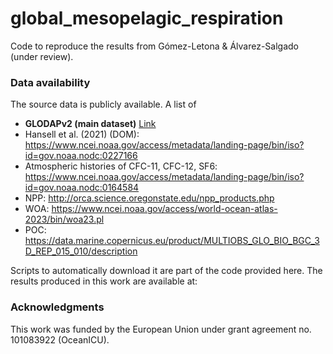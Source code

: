 # global_mesopelagic_respiration
Code to reproduce the results from Gómez-Letona &amp; Álvarez-Salgado (under review).

### Data availability
The source data is publicly available. A list of
-  **GLODAPv2 (main dataset)** [Link](https://glodap.info/index.php/merged-and-adjusted-data-product-v2-2023/)
-  Hansell et al. (2021) (DOM): https://www.ncei.noaa.gov/access/metadata/landing-page/bin/iso?id=gov.noaa.nodc:0227166
-  Atmospheric histories of CFC-11, CFC-12, SF6: https://www.ncei.noaa.gov/access/metadata/landing-page/bin/iso?id=gov.noaa.nodc:0164584
-  NPP: http://orca.science.oregonstate.edu/npp_products.php
-  WOA: https://www.ncei.noaa.gov/access/world-ocean-atlas-2023/bin/woa23.pl
-  POC: https://data.marine.copernicus.eu/product/MULTIOBS_GLO_BIO_BGC_3D_REP_015_010/description

Scripts to automatically download it are part of the code provided here.
The results produced in this work are available at:

### Acknowledgments
This work was funded by the European Union under grant agreement no. 101083922 (OceanICU).

